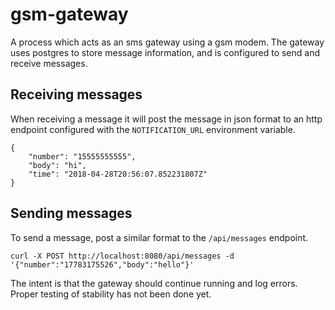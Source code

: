 # gsm-gateway

A process which acts as an sms gateway using a gsm modem.  The gateway uses postgres to store message information, and is configured to send and receive messages.

## Receiving messages

When receiving a message it will post the message in json format to an http endpoint configured with the `NOTIFICATION_URL` environment variable.

```
{
    "number": "15555555555",
    "body": "hi",
    "time": "2018-04-28T20:56:07.852231807Z"
}
```

## Sending messages

To send a message, post a similar format to the `/api/messages` endpoint.

```
curl -X POST http://localhost:8080/api/messages -d '{"number":"17783175526","body":"hello"}'
```

The intent is that the gateway should continue running and log errors.  Proper testing of stability has not been done yet.